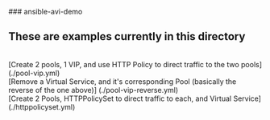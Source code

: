 ###   a n s i b l e - a v i - d e m o  ## These are examples currently in this directory<br/>[Create 2 pools, 1 VIP, and use HTTP Policy to direct traffic to the two pools] (./pool-vip.yml)<br/>[Remove a Virtual Service, and it's corresponding Pool (basically the reverse of the one above)] (./pool-vip-reverse.yml)<br/>[Create 2 Pools, HTTPPolicySet to direct traffic to each, and Virtual Service] (./httppolicyset.yml)<br/>